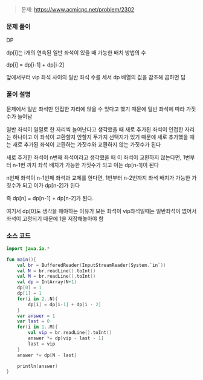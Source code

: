 > 문제: https://www.acmicpc.net/problem/2302

### 문제 풀이

DP

dp[i]는 i개의 연속된 일반 좌석이 있을 때 가능한 배치 방법의 수

dp[i] = dp[i-1] + dp[i-2]

앞에서부터 vip 좌석 사이의 일반 좌석 수를 세서 dp 배열의 값을 참조해 곱하면 답

### 풀이 설명

문제에서 일반 좌석만 인접한 자리에 앉을 수 있다고 했기 때문에 일반 좌석에 따라 가짓수가 늘어남

일반 좌석이 일렬로 한 자리씩 늘어난다고 생각했을 때 새로 추가된 좌석이 인접한 자리는 하나이고 이 좌석이 교환할지 안할지 두가지 선택지가 있기 때문에 새로 추가했을 때는 새로 추가된 좌석이 교환하는 가짓수와 교환하지 않는 가짓수가 된다

새로 추가한 좌석이 n번째 좌석이라고 생각했을 때 이 좌석이 교환하지 않는다면, 1번부터 n-1번 까지 좌석 배치가 가능한 가짓수가 되고 이는 dp[n-1]이 된다

n번째 좌석이 n-1번째 좌석과 교체를 한다면, 1번부터 n-2번까지 좌석 배치가 가능한 가짓수가 되고 이가 dp[n-2]가 된다

즉 dp[n] = dp[n-1] + dp[n-2]가 된다.

여기서 dp[0]도 생각을 해야하는 이유가 모든 좌석이 vip좌석일때는 일반좌석이 없어서 좌석이 고정되기 때문에 1을 저장해놓아야 함

### 소스 코드
```kotlin
import java.io.*

fun main(){
    val br = BufferedReader(InputStreamReader(System.`in`))
    val N = br.readLine().toInt()
    val M = br.readLine().toInt()
    val dp = IntArray(N+1)
    dp[0] = 1
    dp[1] = 1
    for(i in 2..N){
        dp[i] = dp[i-1] + dp[i - 2]
    }
    var answer = 1
    var last = 0
    for(i in 1..M){
        val vip = br.readLine().toInt()
        answer *= dp[vip - last - 1]
        last = vip
    }
    answer *= dp[N - last]

    println(answer)
}
```